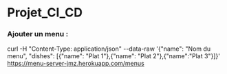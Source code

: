 # Projet_CI_CD

### Ajouter un menu :

curl -H "Content-Type: application/json" --data-raw '{"name": "Nom du menu", "dishes": [{"name": "Plat 1"},{"name": "Plat 2"},{"name":"Plat 3"}]}' https://menu-server-jmz.herokuapp.com/menus

